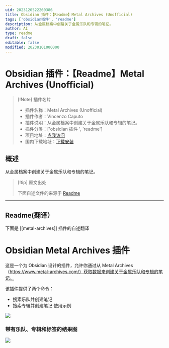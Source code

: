 ```yaml
---
uid: 2023120522260386
title: Obsidian 插件：【Readme】Metal Archives (Unofficial)
tags: ['obsidian插件', 'readme']
description: 从金属档案中创建关于金属乐队和专辑的笔记。
author: AI
type: readme
draft: false
editable: false
modified: 20230101000000
---
```


# Obsidian 插件：【Readme】Metal Archives (Unofficial)

> [!Note] 插件名片
> - 插件名称：Metal Archives (Unofficial)
> - 插件作者：Vincenzo Caputo
> - 插件说明：从金属档案中创建关于金属乐队和专辑的笔记。
> - 插件分类：['obsidian 插件 ', 'readme']
> - 项目地址：[点我访问](https://github.com/vincenzocaputo/obsidian-metal-archives-plugin)
> - 国内下载地址：[下载安装](https://pkmer.cn/products/plugin/pluginMarket/?metal-archives)

## 概述

从金属档案中创建关于金属乐队和专辑的笔记。

> [!tip] 原文出处
>
>下面自述文件的来源于 [Readme](https://ghproxy.net/https://raw.githubusercontent.com/vincenzocaputo/obsidian-metal-archives-plugin/master/README.md)
>

---

## Readme(翻译）

下面是 [[metal-archives]] 插件的自述翻译

# Obsidian Metal Archives 插件

这是一个为 Obsidian 设计的插件，允许你通过从 Metal Archives（<https://www.metal-archives.com/）获取数据来创建关于金属乐队和专辑的笔记。>

该插件提供了两个命令：

- 搜索乐队并创建笔记
- 搜索专辑并创建笔记
使用示例

![](docs/_media/usage.gif)

### 带有乐队、专辑和标签的结果图

![](docs/_media/graph.png)
